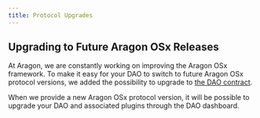 ```yaml
---
title: Protocol Upgrades
---
```


## Upgrading to Future Aragon OSx Releases

At Aragon, we are constantly working on improving the Aragon OSx framework.
To make it easy for your DAO to switch to future Aragon OSx protocol versions, we added the possibility to upgrade to [the DAO contract](../../01-how-it-works/01-core/01-dao/index.md).

When we provide a new Aragon OSx protocol version, it will be possible to upgrade your DAO and associated plugins through the DAO dashboard.
